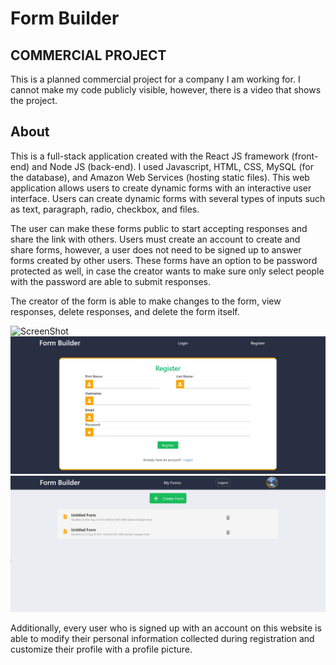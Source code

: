 # Form Builder

## COMMERCIAL PROJECT

This is a planned commercial project for a company I am working for. I cannot make my code publicly visible, however, there is a video that shows the project. 

## About

This is a full-stack application created with the React JS framework (front-end) and Node JS (back-end). I used Javascript, HTML, CSS, MySQL (for the database), and Amazon Web Services (hosting static files). This web application allows users to create dynamic forms with an interactive user interface. Users can create dynamic forms with several types of inputs such as text, paragraph, radio, checkbox, and files. 

The user can make these forms public to start accepting responses and share the link with others. Users must create an account to create and share forms, however, a user does not need to be signed up to answer forms created by other users. These forms have an option to be password protected as well, in case the creator wants to make sure only select people with the password are able to submit responses. 

The creator of the form is able to make changes to the form, view responses, delete responses, and delete the form itself.

![ScreenShot](/ReadmeScreenshots/Builder.JPG)
![ScreenShot](/ReadmeScreenshots/Register.JPG)
![ScreenShot](/ReadmeScreenshots/MyForms.JPG)

Additionally, every user who is signed up with an account on this website is able to modify their personal information collected during registration and customize their profile with a profile picture.

